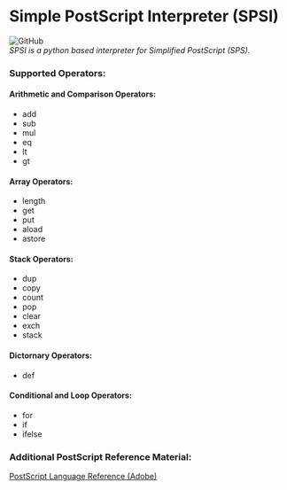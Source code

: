 # Simple PostScript Interpreter (SPSI) 
![GitHub](https://img.shields.io/github/license/imclerran/spsi)
<br>
_SPSI is a python based interpreter for Simplified PostScript (SPS)._

### Supported Operators:
#### Arithmetic and Comparison Operators:
- add
- sub
- mul
- eq
- lt
- gt

#### Array Operators:
- length
- get
- put
- aload
- astore

#### Stack Operators:
- dup
- copy
- count
- pop
- clear
- exch
- stack 

#### Dictornary Operators:
- def

#### Conditional and Loop Operators:
- for
- if
- ifelse

### Additional PostScript Reference Material:
[PostScript Language Reference (Adobe)](https://www.adobe.com/jp/print/postscript/pdfs/PLRM.pdf)
